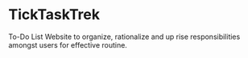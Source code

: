 # TickTaskTrek
To-Do List Website to organize, rationalize and up rise responsibilities amongst users for effective routine.
